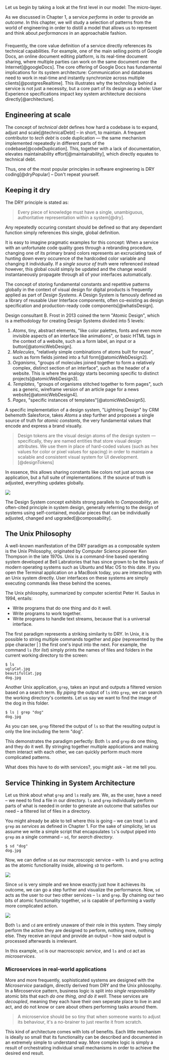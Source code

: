 Let us begin by taking a look at the first level in our model: The micro-layer.

As we discussed in Chapter 1, a service _performs_ in order to provide an _outcome_. In this chapter, we will study a selection of patterns from the world of engineering in order to distill a model that allows us to represent and think about _performances_ in an approachable fashion.

### 

Frequently, the core value definition of a service directly references its technical capabilities. For example, one of the main selling points of Google Docs, an online document editing platform, is its real-time document sharing, where multiple parties can work on the same document over the Internet[@googleDocs]. The core offering of Google Docs has fundamental implications for its system architecture: Communication and databases need to work in real-time and instantly synchronize across multiple clients[@postgresRealtime]. This illustrates why the technology behind a service is not just a necessity, but a core part of its design as a whole: User Experience specifications impact key system architecture decisions directly[@architecture].

## Engineering at scale

The concept of _technical debt_ defines how hard a codebase is to expand, adjust and scale[@technicalDebt] – in short, to maintain. A frequent contributor to _tech debt_ is code duplication — the same mechanism implemented repeatedly in different parts of the codebase[@codeDuplication]. This, together with a lack of documentation, elevates maintainability effort[@maintainability], which directly equates to technical debt.

Thus, one of the most popular principles in software engineering is DRY coding[@dryPopular] – Don't repeat yourself.

## Keeping it dry

The DRY principle is stated as: 

> Every piece of knowledge must have a single, unambiguous, authoritative representation within a system[@dry].

Any repeatedly occuring constant should be defined so that any dependant function simply references this single, global definition. 

It is easy to imagine pragmatic examples for this concept: When a service with an unfortunate code quality goes through a rebranding procedure, changing one of its primary brand colors represents an excruciating task of hunting down every occurence of the hardcoded color variable and changing it individually. If a _single source of truth_ were referenced instead however, this global could simply be updated and the change would instantaneously propagate through all of your interfaces automatically.

The concept of storing fundamental constants and repetitive patterns globally in the context of visual design for digital products is frequently applied as part of _Design Systems_. A Design System is famously defined as a library of reusable User Interface components, often co-existing as design specification and production-ready code components[@whatisDesign].

Design consultant B. Frost in 2013 coined the term "Atomic Design", which is a methodology for creating Design Systems divided into 5 levels: 

1. _Atoms_, tiny, abstract elements, "like color palettes, fonts and even more invisible aspects of an interface like animations", or basic HTML tags in the context of a website, such as a form label, an input or a button[@atomicWebDesign].
2. _Molecules_, "relatively simple combinations of atoms built for reuse", such as form fields jointed into a full form[@atomicWebDesign2].
3. _Organisms_, "groups of molecules joined together to form a relatively complex, distinct section of an interface", such as the header of a website. This is where the analogy starts becoming specific to distinct projects[@atomicWebDesign3].
4. _Templates_, "groups of organisms stitched together to form pages", such as a generic, wireframe version of an article page for a news website[@atomicWebDesign4].
5. _Pages_, "specific instances of templates"[@atomicWebDesign5].

A specific implementation of a design system, "Lightning Design" by CRM behemoth Salesforce, takes _Atoms_ a step further and proposes a single source of truth for _atomic constants_, the very fundamental values that encode and express a brand visually.

> Design tokens are the visual design atoms of the design system — specifically, they are named entities that store visual design attributes. We use them in place of hard-coded values (such as hex values for color or pixel values for spacing) in order to maintain a scalable and consistent visual system for UI development.[@designTokens]

In essence, this allows sharing constants like colors not just across one application, but a full suite of implementations. If the source of truth is adjusted, everything updates globally.

<img src="/thesis/img/designTokens.svg">

The Design System concept exhibits strong parallels to _Composability_, an often-cited principle in system design, generally referring to the design of systems using self-contained, modular pieces that can be individually adjusted, changed and upgraded[@composability].

## The Unix Philosophy

A well-known manifestation of the DRY paradigm as a composable system is the Unix Philosophy, originated by Computer Science pioneer Ken Thompson in the late 1970s. Unix is a command-line based operating system developed at Bell Labratories that has since grown to be the basis of modern operating systems such as Ubuntu and Mac OS to this date. If you open the Terminal application on a MacBook today, you are interacting with an Unix system directly. User interfaces on these systems are simply executing commands like these behind the scenes. 

The Unix philosophy, summarized by computer scientist Peter H. Saulus in 1994, entails: 

- Write programs that do one thing and do it well.
- Write programs to work together.
- Write programs to handle text streams, because that is a universal interface.

The first paradigm represents a striking similarity to DRY. In Unix, it is possible to string multiple commands together and _pipe_ (represented by the pipe character | ) the first one's input into the next. For example, the command `ls` (for _list_) simply prints the names of files and folders in the current working directory to the screen: 

```
$ ls
uglyCat.jpg
beautifulCat.jpg
dog.jpg
```

Another Unix application, `grep`, takes an input and outputs a filtered version based on a search term. By _piping_ the output of `ls` into `grep`, we can search the working directory's contents. Let us say we want to find the image of the dog in this folder. 

```
$ ls | grep "dog"
dog.jpg
```

As you can see, `grep` filtered the output of `ls` so that the resulting output is only the line including the term "dog". 

This demonstrates the paradigm perfectly: Both `ls` and `grep` do one thing, and they do it well. By stringing together multiple applications and making them interact with each other, we can quickly perform much more complicated patterns.

What does this have to do with services?, you might ask – let me tell you.


## Service Thinking in System Architecture

Let us think about what `grep` and `ls` really are. We, as the user, have a need – we need to find a file in our directory. `ls` and `grep` individually perform parts of what is needed in order to generate an outcome that satisfies our need – a filtered list of files in a directory. 

You might already be able to tell where this is going – we can treat `ls` and `grep` as _services_ as defined in Chapter 1. For the sake of simplicity, let us assume we write a simple script that encapsulates `ls`'s output piped into `grep` as a single command – `sd`, for _search directory_.

```
$ sd "dog"
dog.jpg
```

Now, we can define `sd` as our macroscopic service – with `ls` and `grep` acting as the atomic functionality inside, allowing `sD` to perform. 

<img src="/thesis/img/sdAsService.svg">

Since `sd` is very simple and we know exactly just how it achieves its outcome, we can go a step further and visualize the performance. Now, `sd` acts as the user to our two other services – `ls` and `grep`. By chaining our two bits of atomic functionality together, `sd` is capable of performing a vastly more complicated action. 

<img src="/thesis/img/sdMicroservices.svg">

Both `ls` and `cd` are entirely unaware of their role in this system. They simply perform the action they are designed to perform, nothing more, nothing else. They receive an input and provide an output – how said output is processed afterwards is irrelevant. 

In this example, `sd` is our macroscopic _service_, and `ls` and `cd` act as _microservices_.

### Microservices in real-world applications

More and more frequently, sophisticated systems are designed with the _Microservice_ paradigm, directly derived from DRY and the Unix philosophy. In a Mircoservice pattern, business logic is split into _single responsibility_ atomic bits that each _do one thing, and do it well_. These services are _decoupled_, meaning they each have their own seperate place to live in and act, and do not know or care about others performing tasks around them.

> A microservice should be so tiny that when someone wants to adjust its behaviour, it's a no-brainer to just rewrite it from scratch.

This kind of architecture comes with lots of benefits. Each little mechanism is ideally so small that its functionality can be described and documented in an extremely simple to understand way. More complex logic is simply a result of orchestrating individual small mechanisms in order to achieve the desired end result. 